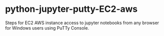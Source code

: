# python-jupyter-putty-EC2-aws
Steps for EC2 AWS instance access to jupyter notebooks from any browser for Windows users using PuTTy Console.
